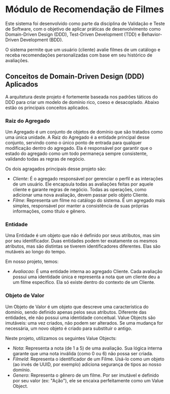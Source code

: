 # Módulo de Recomendação de Filmes

Este sistema foi desenvolvido como parte da disciplina de Validação e Teste de Software, com o objetivo de aplicar práticas de desenvolvimento como Domain-Driven Design (DDD), Test-Driven Development (TDD) e Behavior-Driven Development (BDD).

O sistema permite que um usuário (cliente) avalie filmes de um catálogo e receba recomendações personalizadas com base em seu histórico de avaliações.

## Conceitos de Domain-Driven Design (DDD) Aplicados

A arquitetura deste projeto é fortemente baseada nos padrões táticos do DDD para criar um modelo de domínio rico, coeso e desacoplado. Abaixo estão os principais conceitos aplicados.

### Raiz do Agregado

Um Agregado é um conjunto de objetos de domínio que são tratados como uma única unidade. A Raiz do Agregado é a entidade principal desse conjunto, servindo como o único ponto de entrada para qualquer modificação dentro do agregado. Ela é responsável por garantir que o estado do agregado como um todo permaneça sempre consistente, validando todas as regras de negócio.

Os dois agragados principais desse projeto são:

* *Cliente*: É o agregado responsável por gerenciar o perfil e as interações de um usuário. Ele encapsula todas as avaliações feitas por aquele cliente e garante regras de negócio. Todas as operações, como adicionar uma nova avaliação, devem passar pelo objeto Cliente.
* *Filme*: Representa um filme no catálogo do sistema. É um agregado mais simples, responsável por manter a consistência de suas próprias informações, como título e gênero.

### Entidade

Uma Entidade é um objeto que não é definido por seus atributos, mas sim por seu identificador. Duas entidades podem ter exatamente os mesmos atributos, mas são distintas se tiverem identificadores diferentes. Elas são mutáveis ao longo do tempo.

Em nosso projeto, temos:

* *Avaliacao*: É uma entidade interna ao agregado Cliente. Cada avaliação possui uma identidade única e representa a nota que um cliente deu a um filme específico. Ela só existe dentro do contexto de um Cliente.

### Objeto de Valor

Um Objeto de Valor é um objeto que descreve uma característica do domínio, sendo definido apenas pelos seus atributos. Diferente das entidades, ele não possui uma identidade conceitual. Value Objects são imutáveis: uma vez criados, não podem ser alterados. Se uma mudança for necessária, um novo objeto é criado para substituir o antigo.

Neste projeto, utilizamos os seguintes Value Objects:

* *Nota*: Representa a nota (de 1 a 5) de uma avaliação. Sua lógica interna garante que uma nota inválida (como 0 ou 6) não possa ser criada.
* *FilmeId*: Representa o identificador de um Filme. Usá-lo como um objeto (ao invés de UUID, por exemplo) adiciona segurança de tipos ao nosso domínio.
* *Genero*: Representa o gênero de um filme. Por ser imutável e definido por seu valor (ex: "Ação"), ele se encaixa perfeitamente como um Value Object.